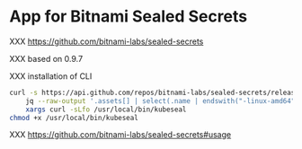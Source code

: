 # App for Bitnami Sealed Secrets

XXX https://github.com/bitnami-labs/sealed-secrets

XXX based on 0.9.7

XXX installation of CLI

```bash
curl -s https://api.github.com/repos/bitnami-labs/sealed-secrets/releases/latest | \
    jq --raw-output '.assets[] | select(.name | endswith("-linux-amd64")) | .browser_download_url' | \
    xargs curl -sLfo /usr/local/bin/kubeseal
chmod +x /usr/local/bin/kubeseal
```

XXX https://github.com/bitnami-labs/sealed-secrets#usage
